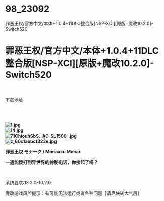 # 98_23092
罪恶王权/官方中文/本体+1.0.4+11DLC整合版[NSP-XCI][原版+魔改10.2.0]-Switch520
# 罪恶王权/官方中文/本体+1.0.4+11DLC整合版[NSP-XCI][原版+魔改10.2.0]-Switch520
 <br/></br>
[下载地址](https://www.switch520.cc/article/23092 "下载地址")
<br/></br>

<p>&nbsp;</p>
<p><strong><img title="1.jpg" src="https://www.switch520.cc/muke_img/2021_10_09_8da571509b352.jpg" alt="1.jpg"></strong><br>
<strong><img title="14.jpg" src="https://www.switch520.cc/muke_img/2021_10_09_f2ae2bcf7f1b5.jpg" alt="14.jpg"></strong><br>
<strong><img title="71ChiouhSbS._AC_SL1500_.jpg" src="https://www.switch520.cc/muke_img/2021_10_09_f9c022674fd9e.jpg" alt="71ChiouhSbS._AC_SL1500_.jpg"></strong><br>
<strong><img title="z_60c1abbcf323e.jpg" src="https://www.switch520.cc/muke_img/2021_10_09_92baa3deee56a.jpg" alt="z_60c1abbcf323e.jpg">&nbsp;</strong></p>
<p><strong>罪恶王权 モナーク / Monaaku Monar</strong></p>
<p><strong>一通能拨打到异世界的神秘电话，你接起了吗？</strong></p>
<p>&nbsp;</p>
<p>系统要求:13.2.0-10.2.0</p>
<p>魔改游戏风险提示：有可能无法运行或者各种问题 &nbsp;[请尽快转大气层]</p>



